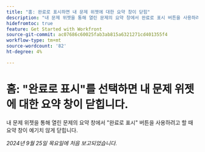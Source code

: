 ```yaml
---
title: "홈: 완료로 표시하면 내 문제 위젯에 대한 요약 창이 닫힘"
description: "내 문제 위젯을 통해 열린 문제의 요약 창에서 완료로 표시 버튼을 사용하려고 할 때 요약 창이 예기치 않게 닫힙니다."
hidefromtoc: true
feature: Get Started with Workfront
source-git-commit: ac07686c60025fab3ab815a6321271cd401355f4
workflow-type: tm+mt
source-wordcount: '82'
ht-degree: 4%

---
```



# 홈: &quot;완료로 표시&quot;를 선택하면 내 문제 위젯에 대한 요약 창이 닫힙니다.

내 문제 위젯을 통해 열린 문제의 요약 창에서 &quot;완료로 표시&quot; 버튼을 사용하려고 할 때 요약 창이 예기치 않게 닫힙니다.

_2024년 9월 25일 목요일에 처음 보고되었습니다._
